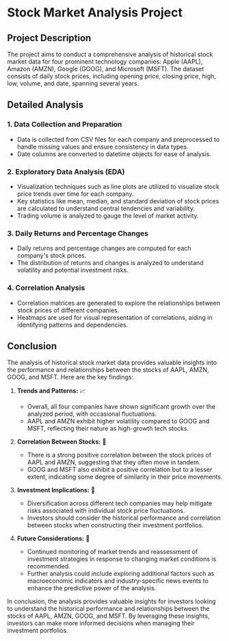 # Stock Market Analysis Project

## Project Description
The project aims to conduct a comprehensive analysis of historical stock market data for four prominent technology companies: Apple (AAPL), Amazon (AMZN), Google (GOOG), and Microsoft (MSFT). The dataset consists of daily stock prices, including opening price, closing price, high, low, volume, and date, spanning several years.

## Detailed Analysis

### 1. Data Collection and Preparation
- Data is collected from CSV files for each company and preprocessed to handle missing values and ensure consistency in data types.
- Date columns are converted to datetime objects for ease of analysis.

### 2. Exploratory Data Analysis (EDA)
- Visualization techniques such as line plots are utilized to visualize stock price trends over time for each company.
- Key statistics like mean, median, and standard deviation of stock prices are calculated to understand central tendencies and variability.
- Trading volume is analyzed to gauge the level of market activity.

### 3. Daily Returns and Percentage Changes
- Daily returns and percentage changes are computed for each company's stock prices.
- The distribution of returns and changes is analyzed to understand volatility and potential investment risks.

### 4. Correlation Analysis
- Correlation matrices are generated to explore the relationships between stock prices of different companies.
- Heatmaps are used for visual representation of correlations, aiding in identifying patterns and dependencies.

## Conclusion

The analysis of historical stock market data provides valuable insights into the performance and relationships between the stocks of AAPL, AMZN, GOOG, and MSFT. Here are the key findings:

1. **Trends and Patterns:** 📈
   - Overall, all four companies have shown significant growth over the analyzed period, with occasional fluctuations.
   - AAPL and AMZN exhibit higher volatility compared to GOOG and MSFT, reflecting their nature as high-growth tech stocks.

2. **Correlation Between Stocks:** 🔗
   - There is a strong positive correlation between the stock prices of AAPL and AMZN, suggesting that they often move in tandem.
   - GOOG and MSFT also exhibit a positive correlation but to a lesser extent, indicating some degree of similarity in their price movements.

3. **Investment Implications:** 💼
   - Diversification across different tech companies may help mitigate risks associated with individual stock price fluctuations.
   - Investors should consider the historical performance and correlation between stocks when constructing their investment portfolios.

4. **Future Considerations:** 🔮
   - Continued monitoring of market trends and reassessment of investment strategies in response to changing market conditions is recommended.
   - Further analysis could include exploring additional factors such as macroeconomic indicators and industry-specific news events to enhance the predictive power of the analysis.

In conclusion, the analysis provides valuable insights for investors looking to understand the historical performance and relationships between the stocks of AAPL, AMZN, GOOG, and MSFT. By leveraging these insights, investors can make more informed decisions when managing their investment portfolios.
